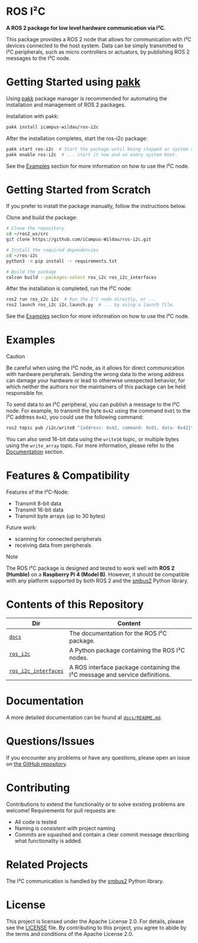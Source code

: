 # ROS I²C

**A ROS 2 package for low level hardware communication via I²C.**

This package provides a ROS 2 node that allows for communication with I²C devices connected to the host system. Data can be simply transmitted to I²C peripherals, such as micro controllers or actuators, by publishing ROS 2 messages to the I²C node.

<!-- MD+:generate.getting_started.pakk 
header = '# Getting Started using [pakk](https://github.com/iCampus-Wildau/pakk)'
installation = True
usage = True
-->
# Getting Started using [pakk](https://github.com/iCampus-Wildau/pakk)
Using [pakk](https://github.com/iCampus-Wildau/pakk) package manager is recommended for automating the installation and management of ROS 2 packages.

Installation with pakk:
```bash
pakk install icampus-wildau/ros-i2c
```

After the installation completes, start the ros-i2c package:
```bash
pakk start ros-i2c  # Start the package until being stopped or system reboot, or ...
pakk enable ros-i2c  # ... start it now and on every system boot.  
```

<!-- MD+FIN:generate.getting_started.pakk -->

See the [Examples](#examples) section for more information on how to use the I²C node.

# Getting Started from Scratch 

If you prefer to install the package manually, follow the instructions below.


<!-- MD+:TODO: Auto generate by parsing the pakk.cfg file -->

Clone and build the package:

```bash
# Clone the repository
cd ~/ros2_ws/src
git clone https://github.com/iCampus-Wildau/ros-i2c.git

# Install the required dependencies
cd ~/ros-i2c
python3 -m pip install -r requirements.txt

# Build the package
colcon build --packages-select ros_i2c ros_i2c_interfaces
```

<!-- ## Usage  -->

<!-- MD+:TODO: Auto generate by parsing the repo -->

After the installation is completed, run the I²C node:

```bash
ros2 run ros_i2c i2c  # Run the I²C node directly, or ...
ros2 launch ros_i2c i2c.launch.py  # ... by using a launch file.
```

See the [Examples](#examples) section for more information on how to use the I²C node.

# Examples

> [!CAUTION]
> Be careful when using the I²C node, as it allows for direct communication with hardware peripherals. Sending the wrong data to the wrong address can damage your hardware or lead to otherwise unexpected behavior, for which neither the authors nor the maintainers of this package can be held responsible for.

To send data to an I²C peripheral, you can publish a message to the I²C node. For example, to transmit the byte `0x42` using the command `0x01` to the I²C address `0x42`, you could use the following command:

```bash
ros2 topic pub /i2c/write8 "{address: 0x42, command: 0x01, data: 0x42}"
```

You can also send 16-bit data using the `write16` topic, or multiple bytes using the `write_array` topic. For more information, please refer to the [Documentation](#documentation) section.

# Features & Compatibility

Features of the I²C-Node:
- Transmit 8-bit data
- Transmit 16-bit data
- Transmit byte arrays (up to 30 bytes)

Future work:
- scanning for connected peripherals
- receiving data from peripherals

> [!NOTE]
> The ROS I²C package is designed and tested to work well with **ROS 2 (Humble)** on a **Raspberry Pi 4 (Model B)**. However, it should be compatible with any platform supported by both ROS 2 and the [smbus2](https://github.com/kplindegaard/smbus2) Python library.

<!-- MD+:generate.content 
header = '# Contents of this Repository'
-->
# Contents of this Repository

| Dir                                        | Content                                                                     |
| ------------------------------------------ | --------------------------------------------------------------------------- |
| [`docs`](docs)                             | The documentation for the ROS I²C package.                                  |
| [`ros_i2c`](ros_i2c)                       | A Python package containing the ROS I²C nodes.                              |
| [`ros_i2c_interfaces`](ros_i2c_interfaces) | A ROS interface package containing the I²C message and service definitions. |
<!-- MD+FIN:generate.content -->

# Documentation

A more detailed documentation can be found at [`docs/README.md`](docs/README.md).

# Questions/Issues

If you encounter any problems or have any questions, please open an issue on [the GitHub repository](https://github.com/iCampus-Wildau/ros-i2c).

# Contributing

Contributions to extend the functionality or to solve existing problems are welcome! Requirements for pull requests are:
- All code is tested
- Naming is consistent with project naming
- Commits are squashed and contain a clear commit message describing what functionality is added.

# Related Projects

The I²C communication is handled by the [smbus2](https://github.com/kplindegaard/smbus2) Python library.

# License

This project is licensed under the Apache License 2.0. For details, please see the [LICENSE](LICENCE) file. By contributing to this project, you agree to abide by the terms and conditions of the Apache License 2.0.
